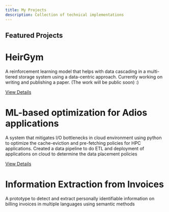 ```yaml
---
title: My Projects
description: Collection of technical implementations
---
```


## Featured Projects

<div class="project-card">
  <h1> HeirGym </h1>
  <p>A reinforcement learning model that helps with data cascading in a multi-tiered storage system using a data-centric approach. Currently working on writing and publishing a paper. (The work will be public soon) :)</p>
  <a href="https://github.com/grc-iit/HeirGym/tree/master/heirgym
 ">View Details</a>

  <h1> ML-based optimization for Adios applications </h1>
  <p>  A system that mitigates I/O bottlenecks in cloud environment using python to optimize the cache-eviction and pre-fetching policies for HPC applications. Created a data pipeline to do ETL and deployment of applications on cloud to determine the data placement policies <p>
  <a href = "https://github.com/manikantateja973/ML-based-optimization-for-an-Adios-application">View Details</a>
    
  <h1> Information Extraction from Invoices </h1>
  <p> A prototype to detect and extract personally identifiable information on billing invoices in multiple languages using semantic methods </p>

</div>



